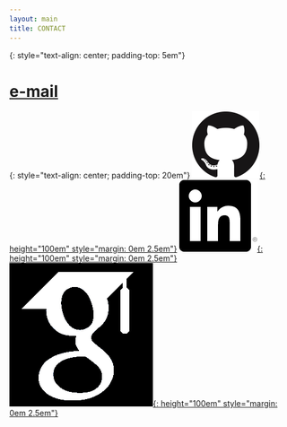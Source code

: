 ```yaml
---
layout: main
title: CONTACT
---
```

{: style="text-align: center; padding-top: 5em"}
# [e-mail](mailto:{{site.gmail_username}}@gmail.com)

{: style="text-align: center; padding-top: 20em"}
[![GitHub](assets/icons/GitHub-Mark-120px-plus.png){: height="100em" style="margin: 0em 2.5em"}](https://github.com/{{site.github_username}})
[![LinkedIn](/assets/icons/In-Black-128px-R.png){: height="100em" style="margin: 0em 2.5em"}](https://linkedin.com/in/{{site.linkedin_username}})
[![Google Scholar](assets/icons/google-scholar-logo-black.png){: height="100em" style="margin: 0em 2.5em"}](https://scholar.google.com/citations?user=Sg8AqEoAAAAJ&hl=en&oi=sra)
